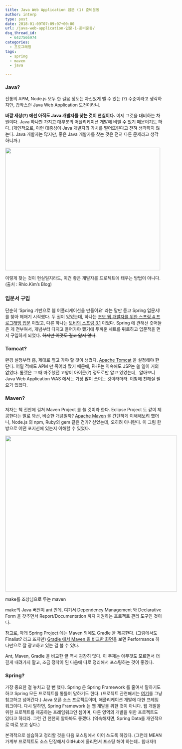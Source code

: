 ```yaml
---
title: Java Web Application 입문 (1) 준비운동
author: interp
type: post
date: 2018-01-09T07:09:07+00:00
url: /java-web-application-입문-1-준비운동/
dsq_thread_id:
  - 6427566974
categories:
  - 프로그래밍
tags:
  - spring
  - maven
  - java

---
```

### Java?

전통의 APM, Node.js 모두 한 걸음 정도는 자신있게 뗄 수 있는 (?) 수준이라고 생각하지만, 갑작스런 Java Web Application 도전이라니.

**바깥 세상(?) 에선 아직도 Java 개발자를 찾는 것이 현실이다.** 이제 그것을 대비하는 차원이다. Java 하나만 가지고 대부분의 어플리케이션 개발에 비빌 수 있기 때문이기도 하다. (개인적으로, 이런 대중성이 Java 개발자의 가치를 떨어뜨린다고 전혀 생각하지 않는다. Java 개발자는 많지만, 좋은 Java 개발자를 찾는 것은 전혀 다른 문제라고 생각하니까.)

<div style="width: 507px" class="wp-caption aligncenter">
  <a href="http://rhio.tistory.com/215"><img class="size-large" src="http://cfile4.uf.tistory.com/image/236FD636586F7FE911A1FD" width="497" height="393" /></a>
  
  <p class="wp-caption-text">
    이렇게 찾는 것이 현실일지라도, 이건 좋은 개발자를 프로젝트에 태우는 방법이 아니다. (출처 : Rhio.Kim&#8217;s Blog)
  </p>
</div>

### 입문서 구입

단순히 &#8216;Spring 기반으로 웹 어플리케이션을 만들어요&#8217; 라는 말만 듣고 Spring 입문서! 를 찾아 헤매기 시작했다. 두 권이 있었는데, 하나는 [초보 웹 개발자를 위한 스프링 4 프로그래밍 입문][1] 이었고, 다른 하나는 [토비의 스프링 3.1][2] 이었다. Spring 에 관해선 줏어들은 게 전부여서, 개념부터 다지고 들어가야 했기에 두꺼운 세트를 뒤로하고 입문책을 먼저 구입하게 되었다. <del>하지만 이것도 결코 얇지 않다</del>.

### Tomcat?

환경 설정부터 흠, 제대로 짚고 가야 할 것이 생겼다. [Apache Tomcat][3] 을 설정해야 한단다. 어릴 적에도 APM 만 죽어라 팠기 때문에, PHP는 익숙해도 JSP는 쓸 일이 거의 없었다. 톰캣은 그 때 마주했던 고양이 아이콘(?) 정도로만 알고 있었는데,  알아보니 Java Web Application WAS 에서는 가장 많이 쓰이는 것이라더라. 이참에 친해질 필요가 있겠다.

### Maven?

저자는 책 전반에 걸쳐 Maven Project 를 쓸 것이라 한다. Eclipse Project 도 같이 제공한다는 말로 봐선, 비슷한 개념일까? [Apache Maven][4] 을 간단하게 이해해보려 했더니, Node.js 의 npm, Ruby의 gem 같은 건가? 싶었는데, 오히려 아니란다. 이 그림 한방으로 어떤 포지션에 있는지 이해할 수 있었다.

<div style="width: 561px" class="wp-caption aligncenter">
  <a href="https://karussell.wordpress.com/2009/09/29/evolution-of-build-systems/"><img class="size-large" src="https://i.stack.imgur.com/xgubJ.png" width="551" height="500" /></a>
  
  <p class="wp-caption-text">
    make를 조상님으로 두는 maven
  </p>
</div>

make의 Java 버전이 ant 인데, 여기서 Dependency Management 와 Declarative Form 을 갖추면서 Report/Documentation 까지 지원하는 프로젝트 관리 도구인 것이다.

참고로, 아래 Spring Project 에는 Maven 외에도 Gradle 을 제공한다. (그림에서도 Finalist? 라고 뜨지만) [Gradle 에서 Maven 을 비교한 화면][5]을 보면 Performance 하나만으로 잘 광고하고 있는 걸 볼 수 있다.

Ant, Maven, Gradle 을 비교한 글 역시 굉장히 많다. 이 주제는 아무것도 모르면서 더 깊게 내려가지 말고, 조금 정착이 된 다음에 따로 정리해서 포스팅하는 것이 좋겠다.

### Spring?

가장 중요한 걸 놓치고 갈 뻔 했다. Spring 은 Spring Framework 를 줄여서 말하기도 하고 Spring 모든 프로젝트를 통틀어 말하기도 한다. (프로젝트 관련해서는 [여기][6]를 그냥 참고하고 넘어간다.) Java 오픈 소스 프로젝트이며, 애플리케이션 개발에 대한 프레임워크이다. 다시 말하면, Spring Framework 는 웹 개발을 위한 것이 아니다. 웹 개발을 위한 프로젝트를 제공하는 프레임워크인 셈이며, 다른 영역의 개발을 위한 프로젝트도 있다고 하더라. 그런 건 천천히 알아봐도 좋겠다. (익숙해지면, Spring Data를 개인적으로 따로 보고 싶다.)

본격적으로 실습하고 정리할 것을 다음 포스팅에서 이어 쓰도록 하겠다. (그런데 MEAN 가계부 프로젝트도 소스 단장해서 GitHub에 올리면서 포스팅 해야 하는데.. 힘내자!)

 [1]: http://www.yes24.com/24/goods/16927038?scode=032&OzSrank=3
 [2]: http://www.yes24.com/24/goods/7516911?scode=032&OzSrank=1
 [3]: https://tomcat.apache.org
 [4]: https://maven.apache.org/
 [5]: https://gradle.org/maven-vs-gradle/
 [6]: https://spring.io/projects